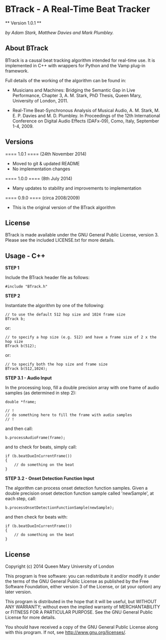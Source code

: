 BTrack - A Real-Time Beat Tracker
=================================

** Version 1.0.1 **

*by Adam Stark, Matthew Davies and Mark Plumbley.*


About BTrack
------------

BTrack is a causal beat tracking algorithm intended for real-time use. It is implemented in C++ with wrappers for Python and the Vamp plug-in framework.

Full details of the working of the algorithm can be found in:

* Musicians and Machines: Bridging the Semantic Gap in Live Performance, Chapter 3, A. M. Stark, PhD Thesis, Queen Mary, University of London, 2011.

* Real-Time Beat-Synchronous Analysis of Musical Audio, A. M. Stark, M. E. P. Davies and M. D. Plumbley. In Proceedings of the 12th International Conference on Digital Audio Effects (DAFx-09), Como, Italy, September 1-4, 2009.


Versions
--------

==== 1.0.1 ==== (24th November 2014)

* Moved to git & updated README
* No implementation changes

==== 1.0.0 ==== (8th July 2014)

* Many updates to stability and improvements to implementation

==== 0.9.0 ==== (circa 2008/2009)

* This is the original version of the BTrack algorithm



License
-------

BTrack is made available under the GNU General Public License, version 3. Please see the included LICENSE.txt for more details.

Usage - C++
-----------

**STEP 1**

Include the BTrack header file as follows:

	#include "BTrack.h"
	
**STEP 2**

Instantiate the algorithm by one of the following:

	// to use the default 512 hop size and 1024 frame size
	BTrack b; 

or:	

	// to specify a hop size (e.g. 512) and have a frame size of 2 x the hop size
	BTrack b(512); 
	
or:

	// to specify both the hop size and frame size
	BTrack b(512,1024);
	
**STEP 3.1 - Audio Input**

In the processing loop, fill a double precision array with one frame of audio samples (as determined in step 2): 

	double *frame; 
	
	// !
	// do something here to fill the frame with audio samples
	// !

and then call:

	b.processAudioFrame(frame);
	
and to check for beats, simply call:

	if (b.beatDueInCurrentFrame())
	{
		// do something on the beat
	}

**STEP 3.2 - Onset Detection Function Input**	

The algorithm can process onset detection function samples. Given a double precision onset detection function sample called 'newSample', at each step, call:

	b.processOnsetDetectionFunctionSample(newSample);
	
and then check for beats with:

	if (b.beatDueInCurrentFrame())
	{
		// do something on the beat
	}


License
-------

Copyright (c) 2014 Queen Mary University of London

This program is free software: you can redistribute it and/or modify
it under the terms of the GNU General Public License as published by
the Free Software Foundation, either version 3 of the License, or
(at your option) any later version.

This program is distributed in the hope that it will be useful,
but WITHOUT ANY WARRANTY; without even the implied warranty of
MERCHANTABILITY or FITNESS FOR A PARTICULAR PURPOSE.  See the
GNU General Public License for more details.

You should have received a copy of the GNU General Public License
along with this program.  If not, see <http://www.gnu.org/licenses/>.